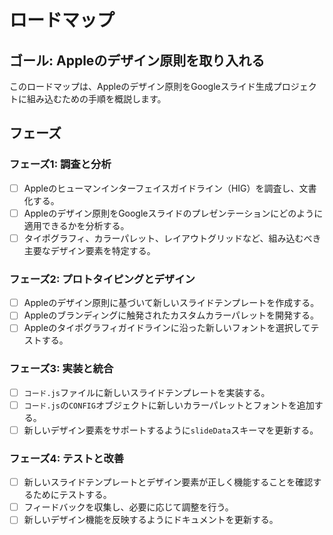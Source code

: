# ロードマップ

## ゴール: Appleのデザイン原則を取り入れる

このロードマップは、Appleのデザイン原則をGoogleスライド生成プロジェクトに組み込むための手順を概説します。

## フェーズ

### フェーズ1: 調査と分析
- [ ] Appleのヒューマンインターフェイスガイドライン（HIG）を調査し、文書化する。
- [ ] Appleのデザイン原則をGoogleスライドのプレゼンテーションにどのように適用できるかを分析する。
- [ ] タイポグラフィ、カラーパレット、レイアウトグリッドなど、組み込むべき主要なデザイン要素を特定する。

### フェーズ2: プロトタイピングとデザイン
- [ ] Appleのデザイン原則に基づいて新しいスライドテンプレートを作成する。
- [ ] Appleのブランディングに触発されたカスタムカラーパレットを開発する。
- [ ] Appleのタイポグラフィガイドラインに沿った新しいフォントを選択してテストする。

### フェーズ3: 実装と統合
- [ ] `コード.js`ファイルに新しいスライドテンプレートを実装する。
- [ ] `コード.js`の`CONFIG`オブジェクトに新しいカラーパレットとフォントを追加する。
- [ ] 新しいデザイン要素をサポートするように`slideData`スキーマを更新する。

### フェーズ4: テストと改善
- [ ] 新しいスライドテンプレートとデザイン要素が正しく機能することを確認するためにテストする。
- [ ] フィードバックを収集し、必要に応じて調整を行う。
- [ ] 新しいデザイン機能を反映するようにドキュメントを更新する。